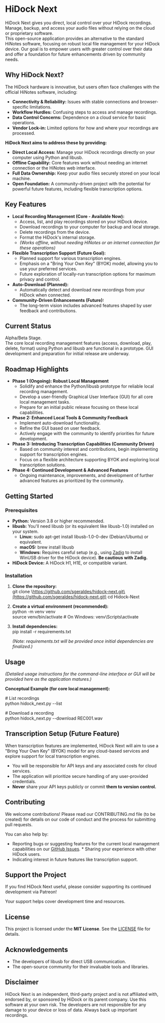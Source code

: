 # **HiDock Next**

HiDock Next gives you direct, local control over your HiDock recordings. Manage, backup, and access your audio files without relying on the cloud or proprietary software.  
This open-source application provides an alternative to the standard HiNotes software, focusing on robust local file management for your HiDock device. Our goal is to empower users with greater control over their data and offer a foundation for future enhancements driven by community needs.

## **Why HiDock Next?**

The HiDock hardware is innovative, but users often face challenges with the official HiNotes software, including:

* **Connectivity & Reliability:** Issues with stable connections and browser-specific limitations.  
* **Workflow Hurdles:** Confusing steps to access and manage recordings.  
* **Data Control Concerns:** Dependence on a cloud service for basic operations.  
* **Vendor Lock-in:** Limited options for how and where your recordings are processed.

**HiDock Next aims to address these by providing:**

* **Direct Local Access:** Manage your HiDock recordings directly on your computer using Python and libusb.  
* **Offline Capability:** Core features work without needing an internet connection or the HiNotes web interface.  
* **Full Data Ownership:** Keep your audio files securely stored on your local machine.  
* **Open Foundation:** A community-driven project with the potential for powerful future features, including flexible transcription options.

## **Key Features**

* **Local Recording Management (Core \- Available Now):**  
  * Access, list, and play recordings stored on your HiDock device.  
  * Download recordings to your computer for backup and local storage.  
  * Delete recordings from the device.  
  * Format the HiDock's internal storage.  
  * *(Works offline, without needing HiNotes or an internet connection for these operations)*  
* **Flexible Transcription Support (Future Goal):**  
  * Planned support for various transcription engines.  
  * Emphasis on a "Bring Your Own Key" (BYOK) model, allowing you to use your preferred services.  
  * Future exploration of locally-run transcription options for maximum privacy and control.  
* **Auto-Download (Planned):**  
  * Automatically detect and download new recordings from your HiDock when connected.  
* **Community-Driven Enhancements (Future):**  
  * The long-term vision includes advanced features shaped by user feedback and contributions.

## **Current Status**

Alpha/Beta Stage.  
The core local recording management features (access, download, play, delete, format) using Python and libusb are functional in a prototype. GUI development and preparation for initial release are underway.

## **Roadmap Highlights**

* **Phase 1 (Ongoing): Robust Local Management**  
  * Solidify and enhance the Python/libusb prototype for reliable local recording management.  
  * Develop a user-friendly Graphical User Interface (GUI) for all core local management tasks.  
  * Prepare for an initial public release focusing on these local capabilities.  
* **Phase 2: Enhanced Local Tools & Community Feedback**  
  * Implement auto-download functionality.  
  * Refine the GUI based on user feedback.  
  * Actively engage with the community to identify priorities for future development.  
* **Phase 3: Introducing Transcription Capabilities (Community Driven)**  
  * Based on community interest and contributions, begin implementing support for transcription engines.  
  * Focus on a flexible architecture supporting BYOK and exploring local transcription solutions.  
* **Phase 4: Continued Development & Advanced Features**  
  * Ongoing maintenance, improvements, and development of further advanced features as prioritized by the community.

## **Getting Started**

### **Prerequisites**

* **Python:** Version 3.8 or higher recommended.  
* **libusb:** You'll need libusb (or its equivalent like libusb-1.0) installed on your system.  
  * **Linux:** sudo apt-get install libusb-1.0-0-dev (Debian/Ubuntu) or equivalent.  
  * **macOS:** brew install libusb  
  * **Windows:** Requires careful setup (e.g., using [Zadig](https://zadig.akeo.ie/) to install WinUSB driver for the HiDock device). **Be cautious with Zadig.**  
* **HiDock Device:** A HiDock H1, H1E, or compatible variant.

### **Installation**

1. **Clone the repository:**  
   git clone \https://github.com/sgeraldes/hidock-next.git\(https://github.com/sgeraldes/hidock-next.git)
   cd Hidock-Next

2. **Create a virtual environment (recommended):**  
   python \-m venv venv  
   source venv/bin/activate  \# On Windows: venv\\Scripts\\activate

3. **Install dependencies:**  
   pip install \-r requirements.txt

   *(Note: requirements.txt will be provided once initial dependencies are finalized.)*

## **Usage**

*(Detailed usage instructions for the command-line interface or GUI will be provided here as the application matures.)*

**Conceptual Example (for core local management):**

\# List recordings  
python hidock\_next.py \--list

\# Download a recording  
python hidock\_next.py \--download REC001.wav

## **Transcription Setup (Future Feature)**

When transcription features are implemented, HiDock Next will aim to use a "Bring Your Own Key" (BYOK) model for any cloud-based services and explore support for local transcription engines.

* You will be responsible for API keys and any associated costs for cloud services.  
* The application will prioritize secure handling of any user-provided credentials.  
* **Never** share your API keys publicly or commit **them to version control.**

## **Contributing**

We welcome contributions\! Please read our CONTRIBUTING.md file (to be created) for details on our code of conduct and the process for submitting pull requests.

You can also help by:

* Reporting bugs or suggesting features for the current local management capabilities on our [GitHub Issues](https://github.com/YOUR_USERNAME/Hidock-Next/issues). \* Sharing your experience with other HiDock users.  
* Indicating interest in future features like transcription support.

## **Support the Project**

If you find HiDock Next useful, please consider supporting its continued development via Patreon\!

Your support helps cover development time and resources.

## **License**

This project is licensed under the **MIT License**. See the [LICENSE](http://docs.google.com/LICENSE) file for details.

## **Acknowledgements**

* The developers of libusb for direct USB communication.  
* The open-source community for their invaluable tools and libraries.

## **Disclaimer**

HiDock Next is an independent, third-party project and is not affiliated with, endorsed by, or sponsored by HiDock or its parent company. Use this software at your own risk. The developers are not responsible for any damage to your device or loss of data. Always back up important recordings.
